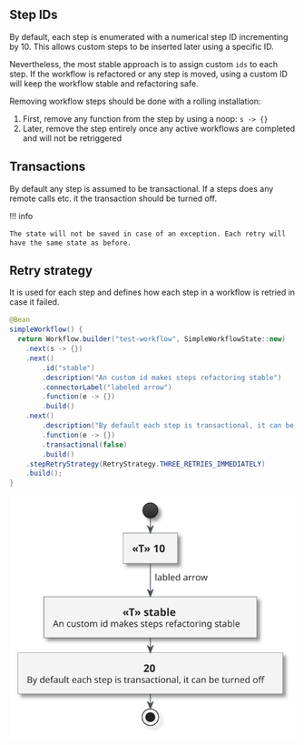 ## Step IDs

By default, each step is enumerated with a numerical step ID incrementing by 10. This allows custom steps to be inserted later using a specific ID.

Nevertheless, the most stable approach is to assign custom `ids` to each step. If the workflow is refactored or any step is moved, using a custom ID will keep the workflow stable and refactoring safe.

Removing workflow steps should be done with a rolling installation:

1. First, remove any function from the step by using a noop: `s -> {}`
1. Later, remove the step entirely once any active workflows are completed and will not be retriggered

## Transactions

By default any step is assumed to be transactional. If a steps does any remote calls etc. it the transaction should be turned off.

!!! info

    The state will not be saved in case of an exception. Each retry will have the same state as before.

## Retry strategy

It is used for each step and defines how each step in a workflow is retried in case it failed.

```java
@Bean
simpleWorkflow() {
  return Workflow.builder("test-workflow", SimpleWorkflowState::new)
    .next(s -> {})
    .next()
        .id("stable")
        .description("An custom id makes steps refactoring stable")
        .connectorLabel("labeled arrow")
        .function(e -> {})
        .build()
    .next()
        .description("By default each step is transactional, it can be turned off")
        .function(e -> {})
        .transactional(false)
        .build()
    .stepRetryStrategy(RetryStrategy.THREE_RETRIES_IMMEDIATELY)
    .build();
}
```

![Simple Workflow](./assets/simple-workflow.svg)
